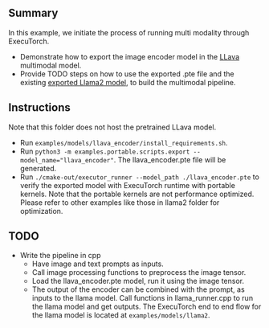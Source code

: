 ## Summary
In this example, we initiate the process of running multi modality through ExecuTorch.
- Demonstrate how to export the image encoder model in the [LLava](https://github.com/haotian-liu/LLaVA) multimodal model.
- Provide TODO steps on how to use the exported .pte file and the existing [exported Llama2 model](https://github.com/pytorch/executorch/tree/main/examples/models/llama2), to build the multimodal pipeline.

## Instructions
Note that this folder does not host the pretrained LLava model.
- Run `examples/models/llava_encoder/install_requirements.sh`.
- Run `python3 -m examples.portable.scripts.export --model_name="llava_encoder"`. The llava_encoder.pte file will be generated.
- Run `./cmake-out/executor_runner --model_path ./llava_encoder.pte` to verify the exported model with ExecuTorch runtime with portable kernels. Note that the portable kernels are not performance optimized. Please refer to other examples like those in llama2 folder for optimization.

## TODO
- Write the pipeline in cpp
  - Have image and text prompts as inputs.
  - Call image processing functions to preprocess the image tensor.
  - Load the llava_encoder.pte model, run it using the image tensor.
  - The output of the encoder can be combined with the prompt, as inputs to the llama model. Call functions in llama_runner.cpp to run the llama model and get outputs. The ExecuTorch end to end flow for the llama model is located at `examples/models/llama2`.
